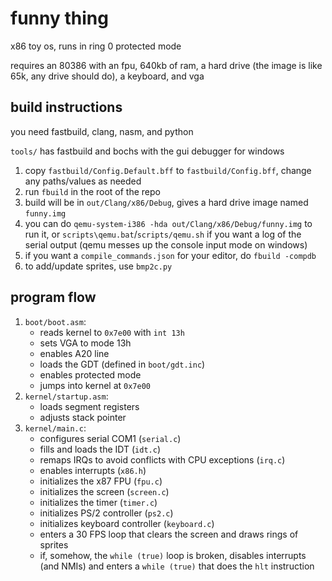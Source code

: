 # funny thing

x86 toy os, runs in ring 0 protected mode

requires an 80386 with an fpu, 640kb of ram, a hard drive (the image is like 65k, any drive should do), a keyboard, and vga

## build instructions

you need fastbuild, clang, nasm, and python

`tools/` has fastbuild and bochs with the gui debugger for windows

1. copy `fastbuild/Config.Default.bff` to `fastbuild/Config.bff`, change any paths/values as needed
2. run `fbuild` in the root of the repo
3. build will be in `out/Clang/x86/Debug`, gives a hard drive image named `funny.img`
4. you can do `qemu-system-i386 -hda out/Clang/x86/Debug/funny.img` to run it, or `scripts\qemu.bat`/`scripts/qemu.sh` if you want a log of the serial output
   (qemu messes up the console input mode on windows)
5. if you want a `compile_commands.json` for your editor, do `fbuild -compdb`
6. to add/update sprites, use `bmp2c.py`

## program flow

1. `boot/boot.asm`:
   - reads kernel to `0x7e00` with `int 13h`
   - sets VGA to mode 13h
   - enables A20 line
   - loads the GDT (defined in `boot/gdt.inc`)
   - enables protected mode
   - jumps into kernel at `0x7e00`
2. `kernel/startup.asm`:
   - loads segment registers
   - adjusts stack pointer
3. `kernel/main.c`:
   - configures serial COM1 (`serial.c`)
   - fills and loads the IDT (`idt.c`)
   - remaps IRQs to avoid conflicts with CPU exceptions (`irq.c`)
   - enables interrupts (`x86.h`)
   - initializes the x87 FPU (`fpu.c`)
   - initializes the screen (`screen.c`)
   - initializes the timer (`timer.c`)
   - initializes PS/2 controller (`ps2.c`)
   - initializes keyboard controller (`keyboard.c`)
   - enters a 30 FPS loop that clears the screen and draws rings of sprites
   - if, somehow, the `while (true)` loop is broken, disables interrupts (and NMIs) and enters a `while (true)` that does the `hlt` instruction
